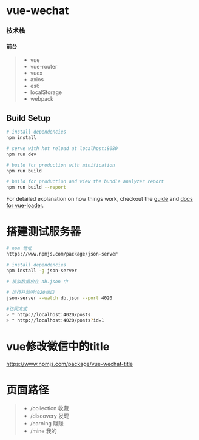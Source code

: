 # vue-wechat

### 技术栈

#### 前台
> * vue
> * vue-router
> * vuex
> * axios
> * es6
> * localStorage
> * webpack

## Build Setup

``` bash
# install dependencies
npm install

# serve with hot reload at localhost:8080
npm run dev

# build for production with minification
npm run build

# build for production and view the bundle analyzer report
npm run build --report
```

For detailed explanation on how things work, checkout the [guide](http://vuejs-templates.github.io/webpack/) and [docs for vue-loader](http://vuejs.github.io/vue-loader).

# 搭建测试服务器
``` bash
# npm 地址
https://www.npmjs.com/package/json-server

# install dependencies
npm install -g json-server

# 模拟数据放在 db.json 中

# 运行并监听4020端口
json-server --watch db.json --port 4020

#访问方式
> * http://localhost:4020/posts
> * http://localhost:4020/posts?id=1
```

# vue修改微信中的title
https://www.npmjs.com/package/vue-wechat-title

# 页面路径
> * /collection   收藏
> * /discovery    发现
> * /earning	  赚赚
> * /mine         我的